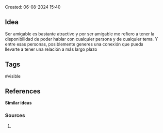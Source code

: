 Created: 06-08-2024 15:40

## <span class="pink"> **Idea** </span>
Ser amigable es bastante atractivo y por ser amigable me refiero a tener la disponibilidad de poder hablar con cualquier persona y de cualquier tema. Y entre esas personas, posiblemente generes una conexión que pueda llevarte a tener una relación a más largo plazo

## <span class="orange"> **Tags**</span>
<span class="tag"> #visible</span> 

## <span class="green"> **References**</span>
<span class="blue"> **Similar ideas** </span>

### <span class="purple"> **Sources**</span>
1. 